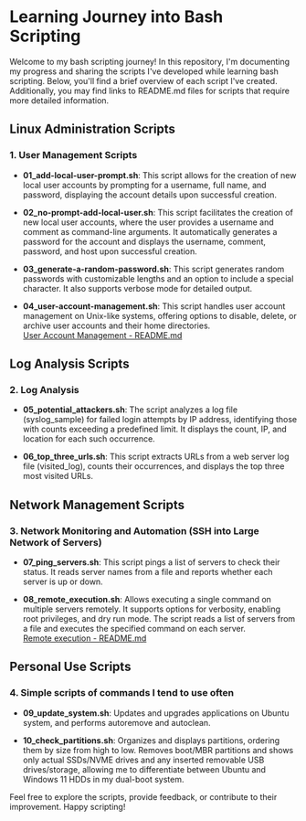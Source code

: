 # Learning Journey into Bash Scripting

Welcome to my bash scripting journey! In this repository, I'm documenting my progress and sharing the scripts I've developed while learning bash scripting. Below, you'll find a brief overview of each script I've created. Additionally, you may find links to README.md files for scripts that require more detailed information.

## Linux Administration Scripts

### 1. User Management Scripts

- **01_add-local-user-prompt.sh**: This script allows for the creation of new local user accounts by prompting for a username, full name, and password, displaying the account details upon successful creation.

- **02_no-prompt-add-local-user.sh**: This script facilitates the creation of new local user accounts, where the user provides a username and comment as command-line arguments. It automatically generates a password for the account and displays the username, comment, password, and host upon successful creation.

- **03_generate-a-random-password.sh**: This script generates random passwords with customizable lengths and an option to include a special character. It also supports verbose mode for detailed output.

- **04_user-account-management.sh**: This script handles user account management on Unix-like systems, offering options to disable, delete, or archive user accounts and their home directories.  
  [User Account Management - README.md](https://github.com/Kamzie/User-account-management-script)

## Log Analysis Scripts

### 2. Log Analysis

- **05_potential_attackers.sh**: The script analyzes a log file (syslog_sample) for failed login attempts by IP address, identifying those with counts exceeding a predefined limit. It displays the count, IP, and location for each such occurrence.

- **06_top_three_urls.sh**: This script extracts URLs from a web server log file (visited_log), counts their occurrences, and displays the top three most visited URLs.

## Network Management Scripts

### 3. Network Monitoring and Automation (SSH into Large Network of Servers)

- **07_ping_servers.sh**: This script pings a list of servers to check their status. It reads server names from a file and reports whether each server is up or down.

- **08_remote_execution.sh**: Allows executing a single command on multiple servers remotely. It supports options for verbosity, enabling root privileges, and dry run mode. The script reads a list of servers from a file and executes the specified command on each server.  
  [Remote execution - README.md](https://github.com/Kamzie/User-account-management-script)

## Personal Use Scripts

### 4. Simple scripts of commands I tend to use often

- **09_update_system.sh**: Updates and upgrades applications on Ubuntu system, and performs autoremove and autoclean.

- **10_check_partitions.sh**: Organizes and displays partitions, ordering them by size from high to low. Removes boot/MBR partitions and shows only actual SSDs/NVME drives and any inserted removable USB drives/storage, allowing me to differentiate between Ubuntu and Windows 11 HDDs in my dual-boot system.

Feel free to explore the scripts, provide feedback, or contribute to their improvement. Happy scripting!
